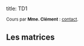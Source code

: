 title:  TD1

<small>Cours par **Mme. Clément** : [contact].</small>

## Les matrices



[contact]:mailto: "Contact du professeur"
